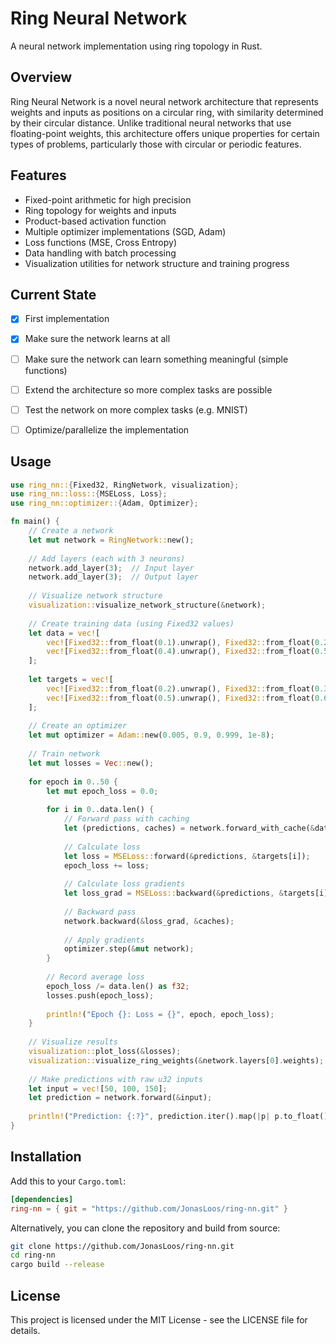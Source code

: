 # Ring Neural Network

A neural network implementation using ring topology in Rust.


## Overview

Ring Neural Network is a novel neural network architecture that represents weights and inputs as positions on a circular ring, with similarity determined by their circular distance. Unlike traditional neural networks that use floating-point weights, this architecture offers unique properties for certain types of problems, particularly those with circular or periodic features.


## Features

- Fixed-point arithmetic for high precision
- Ring topology for weights and inputs
- Product-based activation function
- Multiple optimizer implementations (SGD, Adam)
- Loss functions (MSE, Cross Entropy)
- Data handling with batch processing
- Visualization utilities for network structure and training progress


## Current State

* [x] First implementation
* [x] Make sure the network learns at all
* [ ] Make sure the network can learn something meaningful (simple functions)
* [ ] Extend the architecture so more complex tasks are possible
* [ ] Test the network on more complex tasks (e.g. MNIST)
* [ ] Optimize/parallelize the implementation


## Usage

```rust
use ring_nn::{Fixed32, RingNetwork, visualization};
use ring_nn::loss::{MSELoss, Loss};
use ring_nn::optimizer::{Adam, Optimizer};

fn main() {
    // Create a network
    let mut network = RingNetwork::new();
    
    // Add layers (each with 3 neurons)
    network.add_layer(3);  // Input layer
    network.add_layer(3);  // Output layer
    
    // Visualize network structure
    visualization::visualize_network_structure(&network);
    
    // Create training data (using Fixed32 values)
    let data = vec![
        vec![Fixed32::from_float(0.1).unwrap(), Fixed32::from_float(0.2).unwrap(), Fixed32::from_float(0.3).unwrap()],
        vec![Fixed32::from_float(0.4).unwrap(), Fixed32::from_float(0.5).unwrap(), Fixed32::from_float(0.6).unwrap()]
    ];
    
    let targets = vec![
        vec![Fixed32::from_float(0.2).unwrap(), Fixed32::from_float(0.3).unwrap(), Fixed32::from_float(0.4).unwrap()],
        vec![Fixed32::from_float(0.5).unwrap(), Fixed32::from_float(0.6).unwrap(), Fixed32::from_float(0.7).unwrap()]
    ];
    
    // Create an optimizer
    let mut optimizer = Adam::new(0.005, 0.9, 0.999, 1e-8);
    
    // Train network
    let mut losses = Vec::new();
    
    for epoch in 0..50 {
        let mut epoch_loss = 0.0;
        
        for i in 0..data.len() {
            // Forward pass with caching
            let (predictions, caches) = network.forward_with_cache(&data[i]);
            
            // Calculate loss
            let loss = MSELoss::forward(&predictions, &targets[i]);
            epoch_loss += loss;
            
            // Calculate loss gradients
            let loss_grad = MSELoss::backward(&predictions, &targets[i]);
            
            // Backward pass
            network.backward(&loss_grad, &caches);
            
            // Apply gradients
            optimizer.step(&mut network);
        }
        
        // Record average loss
        epoch_loss /= data.len() as f32;
        losses.push(epoch_loss);
        
        println!("Epoch {}: Loss = {}", epoch, epoch_loss);
    }
    
    // Visualize results
    visualization::plot_loss(&losses);
    visualization::visualize_ring_weights(&network.layers[0].weights);
    
    // Make predictions with raw u32 inputs
    let input = vec![50, 100, 150];
    let prediction = network.forward(&input);
    
    println!("Prediction: {:?}", prediction.iter().map(|p| p.to_float()).collect::<Vec<f32>>());
}
```


## Installation

Add this to your `Cargo.toml`:

```toml
[dependencies]
ring-nn = { git = "https://github.com/JonasLoos/ring-nn.git" }
```

Alternatively, you can clone the repository and build from source:

```bash
git clone https://github.com/JonasLoos/ring-nn.git
cd ring-nn
cargo build --release
```


## License

This project is licensed under the MIT License - see the LICENSE file for details.
